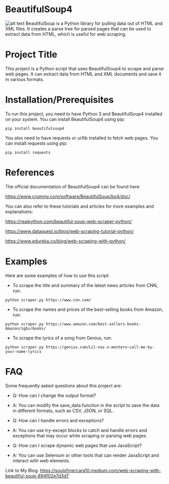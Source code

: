 # BeautifulSoup4
![alt text](https://github.com/Zaheer-10/Code_Red/blob/main/Images/BS%24.jpg?raw=true)
BeautifulSoup is a Python library for pulling data out of HTML and XML files. It creates a parse tree for parsed pages that can be used to extract data from HTML, which is useful for web scraping.

# Project Title
This project is a Python script that uses BeautifulSoup4 to scrape and parse web pages. It can extract data from HTML and XML documents and save it in various formats.

# Installation/Prerequisites
To run this project, you need to have Python 3 and BeautifulSoup4 installed on your system. You can install BeautifulSoup4 using pip:

`pip install beautifulsoup4`

You also need to have requests or urllib installed to fetch web pages. You can install requests using pip:

`pip install requests`

# References
The official documentation of BeautifulSoup4 can be found here:

https://www.crummy.com/software/BeautifulSoup/bs4/doc/

You can also refer to these tutorials and articles for more examples and explanations:

https://realpython.com/beautiful-soup-web-scraper-python/

https://www.dataquest.io/blog/web-scraping-tutorial-python/

https://www.edureka.co/blog/web-scraping-with-python/

# Examples
Here are some examples of how to use this script:

- To scrape the title and summary of the latest news articles from CNN, run:

`python scraper.py https://www.cnn.com/`

- To scrape the names and prices of the best-selling books from Amazon, run:

`python scraper.py https://www.amazon.com/best-sellers-books-Amazon/zgbs/books/`

- To scrape the lyrics of a song from Genius, run:

`python scraper.py https://genius.com/Lil-nas-x-montero-call-me-by-your-name-lyrics`

# FAQ
Some frequently asked questions about this project are:

- Q: How can I change the output format?
- A: You can modify the save_data function in the script to save the data in different formats, such as CSV, JSON, or SQL.

- Q: How can I handle errors and exceptions?
- A: You can use try-except blocks to catch and handle errors and exceptions that may occur while scraping or parsing web pages.

- Q: How can I scrape dynamic web pages that use JavaScript?
- A: You can use Selenium or other tools that can render JavaScript and interact with web elements.


Link to My Blog: https://soulofmercara10.medium.com/web-scraping-with-beautiful-soup-894f02e7d3d7

